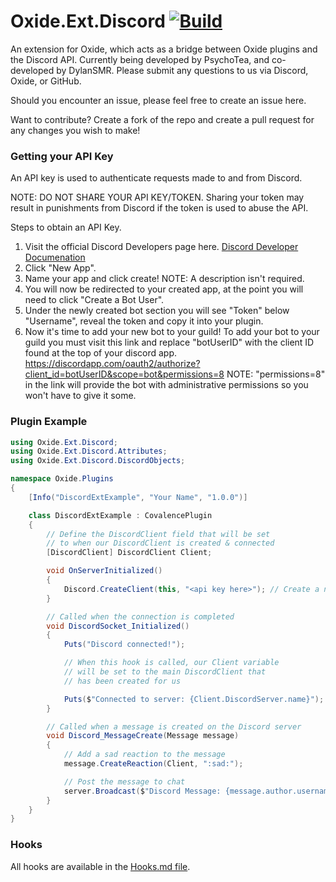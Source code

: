 # Oxide.Ext.Discord [![Build](hhttps://ci.appveyor.com/api/projects/status/github/PsychoTea/Oxide.Ext.Discord?svg=true)](https://ci.appveyor.com/project/PsychoTea/oxide-ext-discord/branch/master)
An extension for Oxide, which acts as a bridge between Oxide plugins and the Discord API. Currently being developed by PsychoTea, and co-developed by DylanSMR. Please submit any questions to us via Discord, Oxide, or GitHub.

Should you encounter an issue, please feel free to create an issue here.

Want to contribute? Create a fork of the repo and create a pull request for any changes you wish to make!

### Getting your API Key
An API key is used to authenticate requests made to and from Discord.

NOTE: DO NOT SHARE YOUR API KEY/TOKEN. Sharing your token may result in punishments from Discord if the token is used to abuse the API.

Steps to obtain an API Key.

1) Visit the official Discord Developers page here. [Discord Developer Documenation](https://discordapp.com/developers/applications/me)
2) Click "New App".
3) Name your app and click create! NOTE: A description isn't required.
4) You will now be redirected to your created app, at the point you will need to click "Create a Bot User".
5) Under the newly created bot section you will see "Token" below "Username", reveal the token and copy it into your plugin.
6) Now it's time to add your new bot to your guild! To add your bot to your guild you must visit this link and replace "botUserID" with the client ID found at the top of your discord app. https://discordapp.com/oauth2/authorize?client_id=botUserID&scope=bot&permissions=8 NOTE: "permissions=8" in the link will provide the bot with administrative permissions so you won't have to give it some.

### Plugin Example
```csharp
using Oxide.Ext.Discord;
using Oxide.Ext.Discord.Attributes;
using Oxide.Ext.Discord.DiscordObjects;

namespace Oxide.Plugins
{
    [Info("DiscordExtExample", "Your Name", "1.0.0")]

    class DiscordExtExample : CovalencePlugin
    {
        // Define the DiscordClient field that will be set
        // to when our DiscordClient is created & connected
        [DiscordClient] DiscordClient Client;

        void OnServerInitialized()
        {
            Discord.CreateClient(this, "<api key here>"); // Create a new DiscordClient
        }

        // Called when the connection is completed
        void DiscordSocket_Initialized()
        {
            Puts("Discord connected!");

            // When this hook is called, our Client variable
            // will be set to the main DiscordClient that
            // has been created for us

            Puts($"Connected to server: {Client.DiscordServer.name}");
        }

        // Called when a message is created on the Discord server
        void Discord_MessageCreate(Message message)
        {
            // Add a sad reaction to the message
            message.CreateReaction(Client, ":sad:");

            // Post the message to chat
            server.Broadcast($"Discord Message: {message.author.username} - {message.content}");
        }
    }
}
```

### Hooks
All hooks are available in the [Hooks.md file](Hooks.md).
